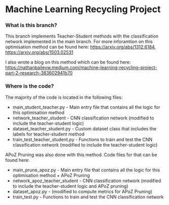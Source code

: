 # Machine Learning Recycling Project

### What is this branch?

This branch implements Teacher-Student methods with the classification network implemented in the main branch. For more inforamtion on this optimisation method can be found here: https://arxiv.org/abs/1312.6184, https://arxiv.org/abs/1503.02531

I also wrote a blog on this method which can be found here: https://nathanbaileyw.medium.com/machine-learning-recycling-project-part-2-research-383602941b70

### Where is the code?

The majority of the code is located in the following files:

* main_student_teacher.py - Main entry file that contains all the logic for this optimisation method
* network_teacher_student - CNN classification network (modified to include the teacher-student logic)
* dataset_teacher_student.py - Custom dataset class that includes the labels for teacher-student method
* train_test_teacher_student.py - Functions to train and test the CNN classification network (modified to include the teacher-student logic)

APoZ Pruning was also done with this method. Code files for that can be found here:

* main_prune_apoz.py - Main entry file that contains all the logic for this optimisation method + APoZ Pruning
* network_apoz_teacher_student - CNN classification network (modified to include the teacher-student logic and APoZ pruning)
* dataset_apoz.py - (modified to compute metrics for APoZ Pruning)
* train_test.py - Functions to train and test the CNN classification network
